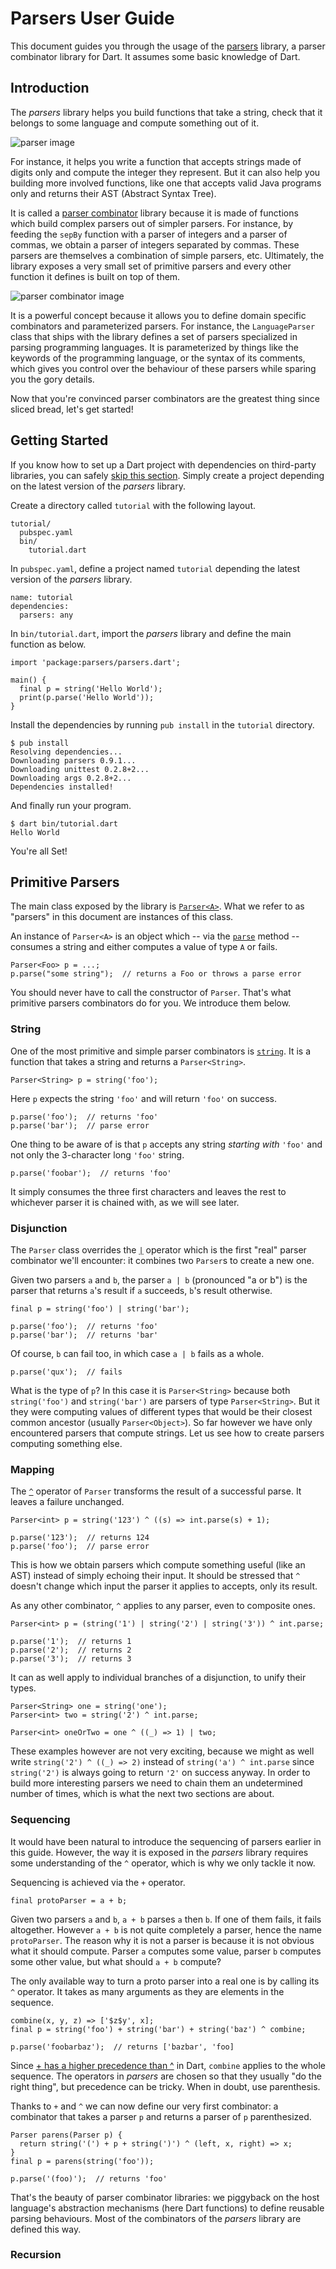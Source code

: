 # Parsers User Guide

This document guides you through the usage of the [parsers][parsers homepage]
library, a parser combinator library for Dart. It assumes some basic knowledge
of Dart.

## Introduction

The _parsers_ library helps you build functions that take a string, check that
it belongs to some language and compute something out of it.

![parser image]

For instance, it helps you write a function that accepts strings made of digits
only and compute the integer they represent. But it can also help you building
more involved functions, like one that accepts valid Java programs only and
returns their AST (Abstract Syntax Tree).

It is called a [parser combinator] library because it is made of functions
which build complex parsers out of simpler parsers. For instance, by feeding
the `sepBy` function with a parser of integers and a parser of commas, we
obtain a parser of integers separated by commas. These parsers are themselves
a combination of simple parsers, etc. Ultimately, the library exposes a very
small set of primitive parsers and every other function it defines is built on
top of them.

![parser combinator image]

It is a powerful concept because it allows you to define domain specific
combinators and parameterized parsers. For instance, the `LanguageParser`
class that ships with the library defines a set of parsers specialized in
parsing programming languages. It is parameterized by things like the keywords
of the programming language, or the syntax of its comments, which gives you
control over the behaviour of these parsers while sparing you the gory details.

Now that you're convinced parser combinators are the greatest thing since
sliced bread, let's get started!

## Getting Started

If you know how to set up a Dart project with dependencies on third-party
libraries, you can safely [skip this section](#primitive-parsers). Simply
create a project depending on the latest version of the _parsers_ library.

Create a directory called `tutorial` with the following layout.

~~~{.bash}
tutorial/
  pubspec.yaml
  bin/
    tutorial.dart
~~~

In `pubspec.yaml`, define a project named `tutorial` depending the latest
version of the _parsers_ library.

~~~{.yaml}
name: tutorial
dependencies:
  parsers: any
~~~

In `bin/tutorial.dart`, import the _parsers_ library and define the main
function as below.

~~~{.dart}
import 'package:parsers/parsers.dart';

main() {
  final p = string('Hello World');
  print(p.parse('Hello World'));
}
~~~

Install the dependencies by running `pub install` in the `tutorial` directory.

~~~{.bash}
$ pub install
Resolving dependencies...
Downloading parsers 0.9.1...
Downloading unittest 0.2.8+2...
Downloading args 0.2.8+2...
Dependencies installed!
~~~

And finally run your program.

~~~{.bash}
$ dart bin/tutorial.dart 
Hello World
~~~

You're all Set!

## Primitive Parsers

The main class exposed by the library is [`Parser<A>`][Parser dartdoc]. What we
refer to as "parsers" in this document are instances of this class.

An instance of `Parser<A>` is an object which -- via the
[`parse`][parse dartdoc] method -- consumes a string and either computes a
value of type `A` or fails.

~~~{.dart}
Parser<Foo> p = ...;
p.parse("some string");  // returns a Foo or throws a parse error 
~~~

You should never have to call the constructor of `Parser`. That's what
primitive parsers combinators do for you. We introduce them below.

### String

One of the most primitive and simple parser combinators is [`string`][string
dartdoc]. It is a function that takes a string and returns a `Parser<String>`.

~~~{.dart}
Parser<String> p = string('foo');
~~~

Here `p` expects the string `'foo'` and will return `'foo'` on success.

~~~{.dart}
p.parse('foo');  // returns 'foo'
p.parse('bar');  // parse error
~~~

One thing to be aware of is that `p` accepts any string _starting with_ `'foo'`
and not only the 3-character long `'foo'` string.

~~~{.dart}
p.parse('foobar');  // returns 'foo'
~~~

It simply consumes the three first characters and leaves the rest to whichever
parser it is chained with, as we will see later.

### Disjunction

The `Parser` class overrides the [`|`][or dartdoc] operator which is the first
"real" parser combinator we'll encounter: it combines two `Parser`s to create a
new one.

Given two parsers `a` and `b`, the parser `a | b` (pronounced "a or b") is the
parser that returns `a`'s result if `a` succeeds, `b`'s result otherwise.

~~~{.dart}
final p = string('foo') | string('bar');

p.parse('foo');  // returns 'foo'
p.parse('bar');  // returns 'bar'
~~~

Of course, `b` can fail too, in which case `a | b` fails as a whole.

~~~{.dart}
p.parse('qux');  // fails
~~~

What is the type of `p`? In this case it is `Parser<String>` because both
`string('foo')` and `string('bar')` are parsers of type `Parser<String>`. But
it they were computing values of different types that would be their closest
common ancestor (usually `Parser<Object>`). So far however we have only
encountered parsers that compute strings. Let us see how to create parsers
computing something else.

### Mapping

The [`^`][map dartdoc] operator of `Parser` transforms the result
of a successful parse. It leaves a failure unchanged.

~~~{.dart}
Parser<int> p = string('123') ^ ((s) => int.parse(s) + 1);

p.parse('123');  // returns 124
p.parse('foo');  // parse error
~~~

This is how we obtain parsers which compute something useful (like an AST)
instead of simply echoing their input. It should be stressed that `^` doesn't
change which input the parser it applies to accepts, only its result.

As any other combinator, `^` applies to any parser, even to
composite ones.

~~~{.dart}
Parser<int> p = (string('1') | string('2') | string('3')) ^ int.parse;

p.parse('1');  // returns 1 
p.parse('2');  // returns 2 
p.parse('3');  // returns 3 
~~~

It can as well apply to individual branches of a disjunction, to unify their
types.

~~~{.dart}
Parser<String> one = string('one');
Parser<int> two = string('2') ^ int.parse;

Parser<int> oneOrTwo = one ^ ((_) => 1) | two;
~~~

These examples however are not very exciting, because we might as well write
`string('2') ^ ((_) => 2)` instead of `string('a') ^ int.parse` since 
`string('2')` is always going to return `'2'` on success anyway. In order
to build more interesting parsers we need to chain them an undetermined number
of times, which is what the next two sections are about.

### Sequencing

It would have been natural to introduce the sequencing of parsers earlier in
this guide. However, the way it is exposed in the _parsers_ library requires
some understanding of the `^` operator, which is why we only tackle it now.

Sequencing is achieved via the `+` operator.

~~~{.dart}
final protoParser = a + b;
~~~

Given two parsers `a` and `b`, `a + b` parses `a` then `b`. If one of them
fails, it fails altogether. However `a + b` is not quite completely a parser,
hence the name `protoParser`. The reason why it is not a parser is because it
is not obvious what it should compute. Parser `a` computes some value, parser
`b` computes some other value, but what should `a + b` compute?

The only available way to turn a proto parser into a real one is by calling its
`^` operator. It takes as many arguments as they are elements in the sequence.

~~~{.dart}
combine(x, y, z) => ['$z$y', x];
final p = string('foo') + string('bar') + string('baz') ^ combine;

p.parse('foobarbaz');  // returns ['bazbar', 'foo]
~~~

Since [+ has a higher precedence than ^][precedence] in Dart, `combine`
applies to the whole sequence. The operators in _parsers_ are chosen so that
they usually "do the right thing", but precedence can be tricky. When in doubt,
use parenthesis.

Thanks to `+` and `^` we can now define our very first combinator: a combinator
that takes a parser `p` and returns a parser of `p` parenthesized.

~~~{.dart}
Parser parens(Parser p) {
  return string('(') + p + string(')') ^ (left, x, right) => x;
}
final p = parens(string('foo'));

p.parse('(foo)');  // returns 'foo'
~~~

That's the beauty of parser combinator libraries: we piggyback on the host
language's abstraction mechanisms (here Dart functions) to define reusable
parsing behaviours. Most of the combinators of the _parsers_ library are
defined this way.

### Recursion

[parsers homepage]: http://code.google.com/p/parsers/
[parser combinator]: https://en.wikipedia.org/wiki/Parser_combinator
[Parser dartdoc]: dartdoc/parsers/Parser.html
[parse dartdoc]: dartdoc/parsers/Parser.html#parse
[string dartdoc]: dartdoc/parsers.html#string
[or dartdoc]: dartdoc/parsers/Parser.html#|
[map dartdoc]: dartdoc/parsers/Parser.html#^
[precedence]: https://www.dartlang.org/docs/spec/latest/dart-language-specification.html#h.sn1uuf2ffwwd
[parser image]: images/parser.png 
[parser combinator image]: images/parser_combinator.png 
